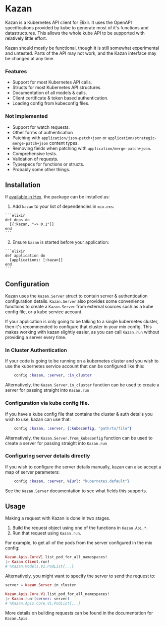 # Kazan

Kazan is a Kubernetes API client for Elixir. It uses the OpenAPI specifications
provided by kube to generate most of it's functions and datastructures. This
allows the whole kube API to be supported with relatively little effort.

Kazan should mostly be functional, though it is still somewhat experimental and
untested. Parts of the API may not work, and the Kazan interface may be changed
at any time.

### Features

- Support for most Kubernetes API calls.
- Structs for most Kubernetes API structures.
- Documentation of all models & calls.
- Client certificate & token based authentication.
- Loading config from kubeconfig files.

### Not Implemented

- Support for watch requests.
- Other forms of authentication
- Patching with `application/json-patch+json` or
  `application/strategic-merge-patch+json` content types.
- Removing fields when patching with `application/merge-patch+json`.
- Comprehensive tests.
- Validation of requests.
- Typespecs for functions or structs.
- Probably some other things.

## Installation

If [available in Hex](https://hex.pm/docs/publish), the package can be installed as:

  1. Add `kazan` to your list of dependencies in `mix.exs`:

    ```elixir
    def deps do
      [{:kazan, "~> 0.1"}]
    end
    ```

  2. Ensure `kazan` is started before your application:

    ```elixir
    def application do
      [applications: [:kazan]]
    end
    ```

## Configuration

Kazan uses the `Kazan.Server` struct to contain server & authentication
configuration details. `Kazan.Server` also provides some convenience functions
to create a `Kazan.Server` from external sources such as a kube config file, or
a kube service account.

If your application is only going to be talking to a single kubernetes cluster,
then it's recommended to configure that cluster in your mix config. This makes
working with kazan slightly easier, as you can call `Kazan.run` without
providing a server every time.

### In Cluster Authentication

If your code is going to be running on a kubernetes cluster and you wish to use
the kubernetes service account that can be configured like this:

```elixir
    config :kazan, :server, :in_cluster
```

Alternatively, the `Kazan.Server.in_cluster` function can be used to create a
server for passing straight into `Kazan.run`

### Configuration via kube config file.

If you have a kube config file that contains the cluster & auth details you wish to use, kazan can use that:

```elixir
    config :kazan, :server, {:kubeconfig, "path/to/file"}
```

Alternatively, the `Kazan.Server.from_kubeconfig` function can be used to create a
server for passing straight into `Kazan.run`

### Configuring server details directly

If you wish to configure the server details manually, kazan can also accept a map of server parameters:

```elixir
    config :kazan, :server, %{url: "kubernetes.default"}
```

See the `Kazan.Server` documentation to see what fields this supports.

## Usage

Making a request with Kazan is done in two stages.

1. Build the request object using one of the functions in `Kazan.Api.*`.
2. Run that request using `Kazan.run`.

For example, to get all of the pods from the server configured in the mix config:

```elixir
Kazan.Apis.CoreV1.list_pod_for_all_namespaces!
|> Kazan.Client.run!
# %Kazan.Models.V1.PodList{...}
```

Alternatively, you might want to specify the server to send the request to:

```elixir
server = Kazan.Server.in_cluster

Kazan.Apis.Core.V1.list_pod_for_all_namespaces!
|> Kazan.run!(server: server)
# %Kazan.Apis.Core.V1.PodList{...}
```

More details on building requests can be found in the documentation for
`Kazan.Apis`.
